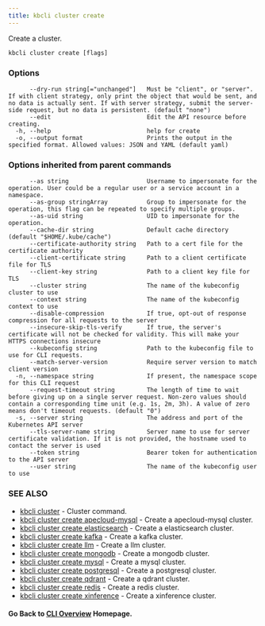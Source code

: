 ```yaml
---
title: kbcli cluster create
---
```


Create a cluster.

```
kbcli cluster create [flags]
```

### Options

```
      --dry-run string[="unchanged"]   Must be "client", or "server". If with client strategy, only print the object that would be sent, and no data is actually sent. If with server strategy, submit the server-side request, but no data is persistent. (default "none")
      --edit                           Edit the API resource before creating.
  -h, --help                           help for create
  -o, --output format                  Prints the output in the specified format. Allowed values: JSON and YAML (default yaml)
```

### Options inherited from parent commands

```
      --as string                      Username to impersonate for the operation. User could be a regular user or a service account in a namespace.
      --as-group stringArray           Group to impersonate for the operation, this flag can be repeated to specify multiple groups.
      --as-uid string                  UID to impersonate for the operation.
      --cache-dir string               Default cache directory (default "$HOME/.kube/cache")
      --certificate-authority string   Path to a cert file for the certificate authority
      --client-certificate string      Path to a client certificate file for TLS
      --client-key string              Path to a client key file for TLS
      --cluster string                 The name of the kubeconfig cluster to use
      --context string                 The name of the kubeconfig context to use
      --disable-compression            If true, opt-out of response compression for all requests to the server
      --insecure-skip-tls-verify       If true, the server's certificate will not be checked for validity. This will make your HTTPS connections insecure
      --kubeconfig string              Path to the kubeconfig file to use for CLI requests.
      --match-server-version           Require server version to match client version
  -n, --namespace string               If present, the namespace scope for this CLI request
      --request-timeout string         The length of time to wait before giving up on a single server request. Non-zero values should contain a corresponding time unit (e.g. 1s, 2m, 3h). A value of zero means don't timeout requests. (default "0")
  -s, --server string                  The address and port of the Kubernetes API server
      --tls-server-name string         Server name to use for server certificate validation. If it is not provided, the hostname used to contact the server is used
      --token string                   Bearer token for authentication to the API server
      --user string                    The name of the kubeconfig user to use
```

### SEE ALSO

* [kbcli cluster](kbcli_cluster.md)	 - Cluster command.
* [kbcli cluster create apecloud-mysql](kbcli_cluster_create_apecloud-mysql.md)	 - Create a apecloud-mysql cluster.
* [kbcli cluster create elasticsearch](kbcli_cluster_create_elasticsearch.md)	 - Create a elasticsearch cluster.
* [kbcli cluster create kafka](kbcli_cluster_create_kafka.md)	 - Create a kafka cluster.
* [kbcli cluster create llm](kbcli_cluster_create_llm.md)	 - Create a llm cluster.
* [kbcli cluster create mongodb](kbcli_cluster_create_mongodb.md)	 - Create a mongodb cluster.
* [kbcli cluster create mysql](kbcli_cluster_create_mysql.md)	 - Create a mysql cluster.
* [kbcli cluster create postgresql](kbcli_cluster_create_postgresql.md)	 - Create a postgresql cluster.
* [kbcli cluster create qdrant](kbcli_cluster_create_qdrant.md)	 - Create a qdrant cluster.
* [kbcli cluster create redis](kbcli_cluster_create_redis.md)	 - Create a redis cluster.
* [kbcli cluster create xinference](kbcli_cluster_create_xinference.md)	 - Create a xinference cluster.

#### Go Back to [CLI Overview](cli.md) Homepage.

